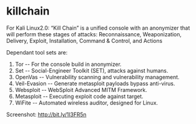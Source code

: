 # killchain
For Kali Linux2.0:
“Kill Chain” is a unified console with an anonymizer that will perform these stages of attacks:
Reconnaissance,
Weaponization,
Delivery,
Exploit,
Installation,
Command & Control, and 
Actions

Dependant tool sets are:

1)  Tor -- For the console build in anonymizer.
2)  Set -- Social-Engineer Toolkit (SET), attacks against humans.
3)  OpenVas --  Vulnerability scanning and vulnerability management.
4)  Veil-Evasion -- Generate metasploit payloads bypass anti-virus.
5)  Websploit -- WebSploit Advanced MITM Framework.
6)  Metasploit -- Executing exploit code against target.
7)  WiFite -- Automated wireless auditor, designed for Linux.

Screenshot: 
http://bit.ly/1I3FR5n

